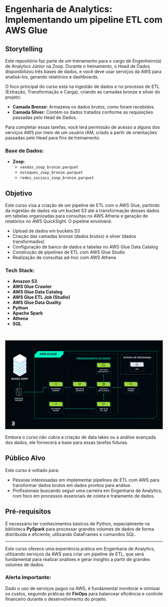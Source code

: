# Engenharia de Analytics: Implementando um pipeline ETL com AWS Glue

## Storytelling 

Este repositório faz parte de um treinamento para o cargo de Engenheiro(a) de Analytics Júnior na Zoop. Durante o treinamento, o Head de Dados disponibilizou três bases de dados, e você deve usar serviços da AWS para analisá-los, gerando relatórios e dashboards.

O foco principal do curso está na ingestão de dados e no processo de ETL (Extração, Transformação e Carga), criando as camadas bronze e silver do projeto:
- **Camada Bronze:** Armazena os dados brutos, como foram recebidos.
- **Camada Silver:** Contém os dados tratados conforme as requisições passadas pelo Head de Dados.

Para completar essas tarefas, você terá permissão de acesso a alguns dos serviços AWS por meio de um usuário IAM, criado a partir de orientações passadas pelo Head para fins de treinamento.

### Base de Dados:
- **Zoop**:
  - `vendas_zoop_bronze.parquet`
  - `estoques_zoop_bronze.parquet`
  - `redes_sociais_zoop_bronze.parquet`

## Objetivo 

Este curso visa a criação de um pipeline de ETL com o AWS Glue, partindo da ingestão de dados via um bucket S3 até a transformação desses dados em tabelas organizadas para consultas no AWS Athena e geração de relatórios no AWS QuickSight. O pipeline envolverá:

- Upload de dados em buckets S3
- Criação das camadas bronze (dados brutos) e silver (dados transformados)
- Configuração de banco de dados e tabelas no AWS Glue Data Catalog
- Construção de pipelines de ETL com AWS Glue Studio
- Realização de consultas ad-hoc com AWS Athena

### Tech Stack:
- **Amazon S3**
- **AWS Glue Crawler**
- **AWS Glue Data Catalog**
- **AWS Glue ETL Job (Studio)**
- **AWS Glue Data Quality**
- **Python**
- **Apache Spark**
- **Athena**
- **SQL**

&nbsp;

![](Zoop_Pipeline.png)

Embora o curso não cubra a criação de data lakes ou a análise avançada dos dados, ele fornecerá a base para essas tarefas futuras.

## Público Alvo 

Este curso é voltado para:
- Pessoas interessadas em implementar pipelines de ETL com AWS para transformar dados brutos em dados prontos para análise.
- Profissionais buscando seguir uma carreira em Engenharia de Analytics, com foco em processos essenciais de coleta e tratamento de dados.

## Pré-requisitos

É necessário ter conhecimentos básicos de Python, especialmente na biblioteca **PySpark** para processar grandes volumes de dados de forma distribuída e eficiente, utilizando DataFrames e comandos SQL.

---

Este curso oferece uma experiência prática em Engenharia de Analytics, utilizando serviços da AWS para criar um pipeline de ETL, que será fundamental para realizar análises e gerar insights a partir de grandes volumes de dados. 

### Alerta Importante:
Dado o uso de serviços pagos na AWS, é fundamental monitorar e otimizar os custos, seguindo práticas de **FinOps** para balancear eficiência e controle financeiro durante o desenvolvimento do projeto.
